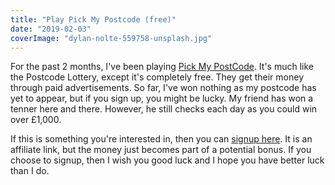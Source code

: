 ```yaml
---
title: "Play Pick My Postcode (free)"
date: "2019-02-03"
coverImage: "dylan-nolte-559758-unsplash.jpg"
---
```


For the past 2 months, I've been playing [Pick My PostCode](https://pickmypostcode.com/?ref=2237231). It's much like the Postcode Lottery, except it's completely free. They get their money through paid advertisements. So far, I've won nothing as my postcode has yet to appear, but if you sign up, you might be lucky. My friend has won a tenner here and there. However, he still checks each day as you could win over £1,000.

If this is something you're interested in, then you can [signup here](https://pickmypostcode.com/?ref=2237231). It is an affiliate link, but the money just becomes part of a potential bonus. If you choose to signup, then I wish you good luck and I hope you have better luck than I do.
